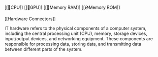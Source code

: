 [[🔳CPU]]
[[🔲GPU]]
[[👻Memory RAM]]
[[💿Memory ROM]]

[[Hardware Connectors]]

IT hardware refers to the physical components of a computer system, including the central processing unit (CPU), memory, storage devices, input/output devices, and networking equipment. These components are responsible for processing data, storing data, and transmitting data between different parts of the system.
